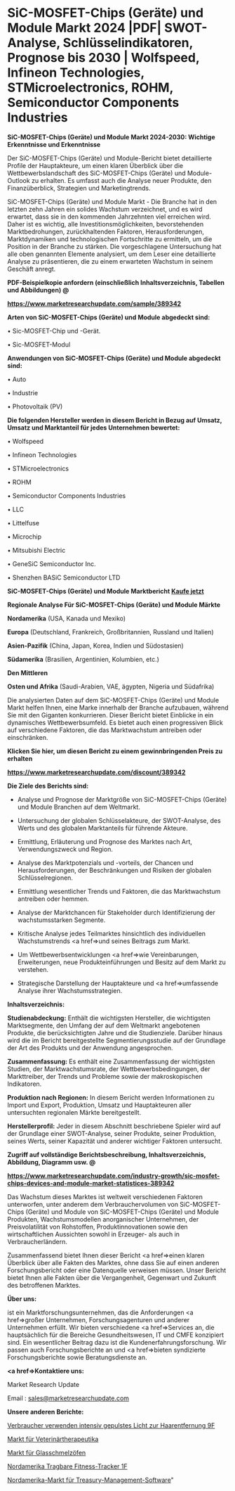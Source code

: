 # SiC-MOSFET-Chips (Geräte) und Module Markt 2024 |PDF| SWOT-Analyse, Schlüsselindikatoren, Prognose bis 2030 | Wolfspeed, Infineon Technologies, STMicroelectronics, ROHM, Semiconductor Components Industries

<strong>SiC-MOSFET-Chips (Geräte) und Module Markt 2024-2030: Wichtige Erkenntnisse und Erkenntnisse</strong>

Der SiC-MOSFET-Chips (Geräte) und Module-Bericht bietet detaillierte Profile der Hauptakteure, um einen klaren Überblick über die Wettbewerbslandschaft des SiC-MOSFET-Chips (Geräte) und Module-Outlook zu erhalten. Es umfasst auch die Analyse neuer Produkte, den Finanzüberblick, Strategien und Marketingtrends.

SiC-MOSFET-Chips (Geräte) und Module Markt - Die Branche hat in den letzten zehn Jahren ein solides Wachstum verzeichnet, und es wird erwartet, dass sie in den kommenden Jahrzehnten viel erreichen wird. Daher ist es wichtig, alle Investitionsmöglichkeiten, bevorstehenden Marktbedrohungen, zurückhaltenden Faktoren, Herausforderungen, Marktdynamiken und technologischen Fortschritte zu ermitteln, um die Position in der Branche zu stärken. Die vorgeschlagene Untersuchung hat alle oben genannten Elemente analysiert, um dem Leser eine detaillierte Analyse zu präsentieren, die zu einem erwarteten Wachstum in seinem Geschäft anregt.



<strong><b>PDF-Beispielkopie anfordern (einschließlich Inhaltsverzeichnis, Tabellen und Abbildungen) @ </b></strong>

<strong><a href=https://www.marketresearchupdate.com/sample/389342>

<strong>https://www.marketresearchupdate.com/sample/389342</u></a></strong></strong>



<strong>Arten von SiC-MOSFET-Chips (Geräte) und Module abgedeckt sind:</strong>

• Sic-MOSFET-Chip und -Gerät.

• Sic-MOSFET-Modul



<strong>Anwendungen von SiC-MOSFET-Chips (Geräte) und Module abgedeckt sind:</strong>

• Auto

• Industrie

• Photovoltaik (PV)



<strong>Die folgenden Hersteller werden in diesem Bericht in Bezug auf Umsatz, Umsatz und Marktanteil für jedes Unternehmen bewertet:</strong>

• Wolfspeed

• Infineon Technologies

• STMicroelectronics

• ROHM

• Semiconductor Components Industries

• LLC

• Littelfuse

• Microchip

• Mitsubishi Electric

• GeneSiC Semiconductor Inc.

• Shenzhen BASiC Semiconductor LTD



<strong>SiC-MOSFET-Chips (Geräte) und Module Marktbericht <a href=https://www.marketresearchupdate.com/buynow/389342>Kaufe jetzt</a></strong>



<strong>Regionale Analyse Für SiC-MOSFET-Chips (Geräte) und Module Märkte</strong>



<strong>Nordamerika</strong> (USA, Kanada und Mexiko)



<strong>Europa</strong> (Deutschland, Frankreich, Großbritannien, Russland und Italien)



<strong>Asien-Pazifik</strong> (China, Japan, Korea, Indien und Südostasien)



<strong>Südamerika</strong> (Brasilien, Argentinien, Kolumbien, etc.)



<strong>Den Mittleren</strong> 

<strong>Osten und Afrika</strong> (Saudi-Arabien, VAE, ägypten, Nigeria und Südafrika)

Die analysierten Daten auf dem SiC-MOSFET-Chips (Geräte) und Module Markt helfen Ihnen, eine Marke innerhalb der Branche aufzubauen, während Sie mit den Giganten konkurrieren. Dieser Bericht bietet Einblicke in ein dynamisches Wettbewerbsumfeld. Es bietet auch einen progressiven Blick auf verschiedene Faktoren, die das Marktwachstum antreiben oder einschränken.



<strong>Klicken Sie hier, um diesen Bericht zu einem gewinnbringenden Preis zu erhalten
</strong>

<strong><a href=https://www.marketresearchupdate.com/discount/389342>https://www.marketresearchupdate.com/discount/389342</b></u></strong></a>



<strong>Die Ziele des Berichts sind:</strong>

- Analyse und Prognose der Marktgröße von SiC-MOSFET-Chips (Geräte) und Module Branchen auf dem Weltmarkt.

- Untersuchung der globalen Schlüsselakteure, der SWOT-Analyse, des Werts und des globalen Marktanteils für führende Akteure.

- Ermittlung, Erläuterung und Prognose des Marktes nach Art, Verwendungszweck und Region.

- Analyse des Marktpotenzials und -vorteils, der Chancen und Herausforderungen, der Beschränkungen und Risiken der globalen Schlüsselregionen.

- Ermittlung wesentlicher Trends und Faktoren, die das Marktwachstum antreiben oder hemmen.

- Analyse der Marktchancen für Stakeholder durch Identifizierung der wachstumsstarken Segmente.

- Kritische Analyse jedes Teilmarktes hinsichtlich des individuellen Wachstumstrends <a href=>und</a> seines Beitrags zum Markt.

- Um Wettbewerbsentwicklungen <a href=>wie</a> Vereinbarungen, Erweiterungen, neue Produkteinführungen und Besitz auf dem Markt zu verstehen.

- Strategische Darstellung der Hauptakteure und <a href=>umfas</a>sende Analyse ihrer Wachstumsstrategien.



<strong>Inhaltsverzeichnis:</strong>



<strong>Studienabdeckung:</strong> Enthält die wichtigsten Hersteller, die wichtigsten Marktsegmente, den Umfang der auf dem Weltmarkt angebotenen Produkte, die berücksichtigten Jahre und die Studienziele. Darüber hinaus wird die im Bericht bereitgestellte Segmentierungsstudie auf der Grundlage der Art des Produkts und der Anwendung angesprochen.



<strong>Zusammenfassung:</strong> Es enthält eine Zusammenfassung der wichtigsten Studien, der Marktwachstumsrate, der Wettbewerbsbedingungen, der Markttreiber, der Trends und Probleme sowie der makroskopischen Indikatoren.



<strong>Produktion nach Regionen:</strong> In diesem Bericht werden Informationen zu Import und Export, Produktion, Umsatz und Hauptakteuren aller untersuchten regionalen Märkte bereitgestellt.



<strong>Herstellerprofil:</strong> Jeder in diesem Abschnitt beschriebene Spieler wird auf der Grundlage einer SWOT-Analyse, seiner Produkte, seiner Produktion, seines Werts, seiner Kapazität und anderer wichtiger Faktoren untersucht.



<strong><b>Zugriff auf vollständige Berichtsbeschreibung, Inhaltsverzeichnis, Abbildung, Diagramm usw. @ </b></strong>

<strong><a href=https://www.marketresearchupdate.com/industry-growth/sic-mosfet-chips-devices-and-module-market-statistices-389342>https://www.marketresearchupdate.com/industry-growth/sic-mosfet-chips-devices-and-module-market-statistices-389342</a></strong>

Das Wachstum dieses Marktes ist weltweit verschiedenen Faktoren unterworfen, unter anderem dem Verbrauchervolumen von SiC-MOSFET-Chips (Geräte) und Module von SiC-MOSFET-Chips (Geräte) und Module Produkten, Wachstumsmodellen anorganischer Unternehmen, der Preisvolatilität von Rohstoffen, Produktinnovationen sowie den wirtschaftlichen Aussichten sowohl in Erzeuger- als auch in Verbraucherländern.

Zusammenfassend bietet Ihnen dieser Bericht <a href=>einen</a> klaren Überblick über alle Fakten des Marktes, ohne dass Sie auf einen anderen Forschungsbericht oder eine Datenquelle verweisen müssen. Unser Bericht bietet Ihnen alle Fakten über die Vergangenheit, Gegenwart und Zukunft des betroffenen Marktes.



<strong>Über uns:</strong>

 ist ein Marktforschungsunternehmen, das die Anforderungen <a href=>großer</a> Unternehmen, Forschungsagenturen und anderer Unternehmen erfüllt. Wir bieten verschiedene <a href=>Services</a> an, die hauptsächlich für die Bereiche Gesundheitswesen, IT und CMFE konzipiert sind. Ein wesentlicher Beitrag dazu ist die Kundenerfahrungsforschung. Wir passen auch Forschungsberichte an und <a href=>bieten</a> syndizierte Forschungsberichte sowie Beratungsdienste an.



<strong><a href=>Kontaktiere uns:</a></strong>

Market Research Update

Email : sales@marketresearchupdate.com



<strong>Unsere anderen Berichte:</strong>

<a href=https://www.linkedin.com/pulse/consumer-use-intense-pulsed-light-hair-removal-9f>Verbraucher verwenden intensiv gepulstes Licht zur Haarentfernung 9F</a>

<a href=https://www.linkedin.com/pulse/veterinary-therapeutics-market-2023-remarking>Markt für Veterinärtherapeutika</a>

<a href=https://www.linkedin.com/pulse/glass-melting-furnaces-market-2023-analysis-growth-drivers>Markt für Glasschmelzöfen</a>

<a href=https://www.linkedin.com/pulse/north-america-wearable-fitness-trackers-1f>Nordamerika Tragbare Fitness-Tracker 1F</a>

<a href=https://www.linkedin.com/pulse/north-america-treasury-management-software-market-size>Nordamerika-Markt für Treasury-Management-Software</a>"
